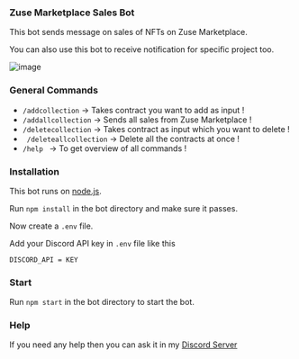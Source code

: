 ### Zuse Marketplace Sales Bot

This bot sends message on sales of NFTs on Zuse Marketplace. 

You can also use this bot to receive notification for specific project too.

![image](https://user-images.githubusercontent.com/71931823/185745850-555475cc-4ec8-4310-b7f8-ec4a4fb42033.png)


### General Commands

- `/addcollection` -> Takes contract you want to add as input !
- `/addallcollection` -> Sends all sales from Zuse Marketplace !
- `/deletecollection` -> Takes contract as input which you want to delete !
- ` /deleteallcollection` -> Delete all the contracts at once !
- `/help ` -> To get overview of all commands !


### Installation

This bot runs on [node.js](https://nodejs.org).

Run `npm install` in the bot directory and make sure it passes.

Now create a `.env` file.

Add your Discord API key in `.env` file like this 

`DISCORD_API = KEY`

### Start

Run `npm start` in the bot directory to start the bot.

### Help

If you need any help then you can ask it in my [Discord Server](https://discord.gg/WaAavEDPFV)
